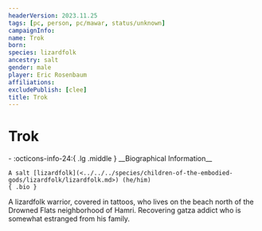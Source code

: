 ```yaml
---
headerVersion: 2023.11.25
tags: [pc, person, pc/mawar, status/unknown]
campaignInfo:
name: Trok
born:
species: lizardfolk
ancestry: salt
gender: male
player: Eric Rosenbaum
affiliations:
excludePublish: [clee]
title: Trok
---
```

# Trok
<div class="grid cards ext-narrow-margin ext-one-column" markdown>
- :octicons-info-24:{ .lg .middle } __Biographical Information__

    A salt [lizardfolk](<../../../species/children-of-the-embodied-gods/lizardfolk/lizardfolk.md>) (he/him)  
    { .bio }

</div>


A lizardfolk warrior, covered in tattoos, who lives on the beach north of the Drowned Flats neighborhood of Hamri. Recovering gatza addict who is somewhat estranged from his family.